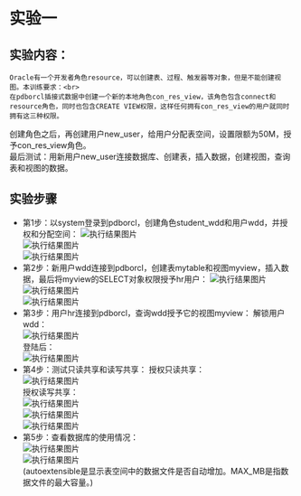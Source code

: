 # 实验一
## 实验内容：
    Oracle有一个开发者角色resource，可以创建表、过程、触发器等对象，但是不能创建视图。本训练要求：<br>
    在pdborcl插接式数据中创建一个新的本地角色con_res_view，该角色包含connect和resource角色，同时也包含CREATE VIEW权限，这样任何拥有con_res_view的用户就同时拥有这三种权限。
创建角色之后，再创建用户new_user，给用户分配表空间，设置限额为50M，授予con_res_view角色。<br> 
    最后测试：用新用户new_user连接数据库、创建表，插入数据，创建视图，查询表和视图的数据。
## 实验步骤
- 第1步：以system登录到pdborcl，创建角色student_wdd和用户wdd，并授权和分配空间：
![执行结果图片](./1_1.png)<br>
![执行结果图片](./1_2.png)<br>
![执行结果图片](./1_3.png)<br>
- 第2步：新用户wdd连接到pdborcl，创建表mytable和视图myview，插入数据，最后将myview的SELECT对象权限授予hr用户：
![执行结果图片](./2_1.png)<br>
![执行结果图片](./2_2.png)<br>
![执行结果图片](./3_3.png)<br>
- 第3步：用户hr连接到pdborcl，查询wdd授予它的视图myview：
解锁用户wdd：<br>
![执行结果图片](./3_1.png)<br>
登陆后：<br>
![执行结果图片](./3_2.png)<br>
- 第4步：测试只读共享和读写共享：
授权只读共享：<br>
![执行结果图片](./4_1.png)<br>
授权读写共享：<br>
![执行结果图片](./4_2.png)<br>
![执行结果图片](./4_3.png)<br>
![执行结果图片](./4_4.png)<br>
- 第5步：查看数据库的使用情况：<br>
![执行结果图片](./3_3.png)<br>
![执行结果图片](./3_4.png)<br>
(autoextensible是显示表空间中的数据文件是否自动增加。MAX_MB是指数据文件的最大容量。)
